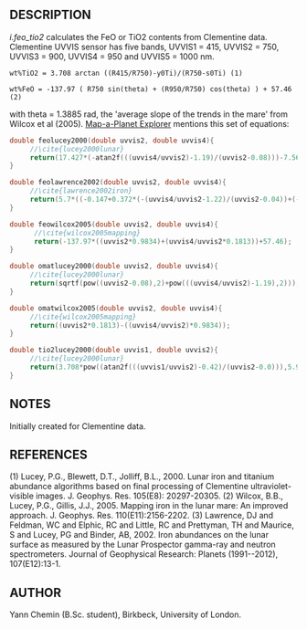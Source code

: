 ## DESCRIPTION

*i.feo\_tio2* calculates the FeO or TiO2 contents from Clementine data.
Clementine UVVIS sensor has five bands, UVVIS1 = 415, UVVIS2 = 750,
UVVIS3 = 900, UVVIS4 = 950 and UVVIS5 = 1000 nm.

```text
wt%TiO2 = 3.708 arctan ((R415/R750)-y0Ti)/(R750-s0Ti) (1)

wt%FeO = -137.97 ( R750 sin(theta) + (R950/R750) cos(theta) ) + 57.46   (2)
```

with theta = 1.3885 rad, the 'average slope of the trends in the mare'
from Wilcox et al (2005). [Map-a-Planet
Explorer](https://web.archive.org/web/20161203071556/http://www.mapaplanet.org/explorer/help/index.html)
mentions this set of equations:

```c
double feolucey2000(double uvvis2, double uvvis4){
     //\cite{lucey2000lunar}
     return(17.427*(-atan2f(((uvvis4/uvvis2)-1.19)/(uvvis2-0.08)))-7.565);
}

double feolawrence2002(double uvvis2, double uvvis4){
     //\cite{lawrence2002iron}
     return(5.7*((-0.147+0.372*(-(uvvis4/uvvis2-1.22)/(uvvis2-0.04))+(-0.036)*pow((-(uvvis4/uvvis2-1.22)/(uvvis2-0.04)),2)))+2.15);
}

double feowilcox2005(double uvvis2, double uvvis4){
      //\cite{wilcox2005mapping}
      return(-137.97*((uvvis2*0.9834)+(uvvis4/uvvis2*0.1813))+57.46);
}

double omatlucey2000(double uvvis2, double uvvis4){
     //\cite{lucey2000lunar}
     return(sqrtf(pow((uvvis2-0.08),2)+pow(((uvvis4/uvvis2)-1.19),2)));
}

double omatwilcox2005(double uvvis2, double uvvis4){
     //\cite{wilcox2005mapping}
     return((uvvis2*0.1813)-((uvvis4/uvvis2)*0.9834));
}

double tio2lucey2000(double uvvis1, double uvvis2){
     //\cite{lucey2000lunar}
     return(3.708*pow((atan2f(((uvvis1/uvvis2)-0.42)/(uvvis2-0.0))),5.979));
}
```

## NOTES

Initially created for Clementine data.

## REFERENCES

(1) Lucey, P.G., Blewett, D.T., Jolliff, B.L., 2000. Lunar iron and
titanium abundance algorithms based on final processing of Clementine
ultraviolet-visible images. J. Geophys. Res. 105(E8): 20297-20305. (2)
Wilcox, B.B., Lucey, P.G., Gillis, J.J., 2005. Mapping iron in the lunar
mare: An improved approach. J. Geophys. Res. 110(E11):2156-2202. (3)
Lawrence, DJ and Feldman, WC and Elphic, RC and Little, RC and
Prettyman, TH and Maurice, S and Lucey, PG and Binder, AB, 2002. Iron
abundances on the lunar surface as measured by the Lunar Prospector
gamma-ray and neutron spectrometers. Journal of Geophysical Research:
Planets (1991--2012), 107(E12):13-1.

## AUTHOR

Yann Chemin (B.Sc. student), Birkbeck, University of London.
